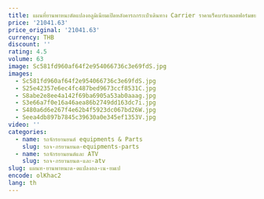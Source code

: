 ```yaml
---
title: แผนที่ยานพาหนะดัดแปลงอลูมิเนียมเปิดหลังคารถกระเป๋าเดินทาง Carrier ราคาแร็คบาร์แพลตฟอร์มขยายสําหรับ Ford Ranger T9custom
price: '21041.63'
price_original: '21041.63'
currency: THB
discount: ''
rating: 4.5
volume: 63
image: Sc581fd960af64f2e954066736c3e69fdS.jpg
images:
  - Sc581fd960af64f2e954066736c3e69fdS.jpg
  - S25e42357e6ec4fc487bed9673ccf8531C.jpg
  - S8abe2e8ee4a142f69ba6905a53ab0aaag.jpg
  - S3e66a7f0e16a46aea86b2749dd163dc7i.jpg
  - S480a6d6e267f4e62b4f5923dc067bd26W.jpg
  - Seea4db897b7845c39630a0e345ef1353V.jpg
video: ''
categories:
  - name: รถจักรยานยนต์ equipments & Parts
    slug: รถจ-กรยานยนต-equipments-parts
  - name: รถจักรยานยนต์และ ATV
    slug: รถจ-กรยานยนต-และ-atv
slug: แผนท-ยานพาหนะด-ดแปลงอล-เน-ยมเป
encode: olKhac2
lang: th
---
```

  